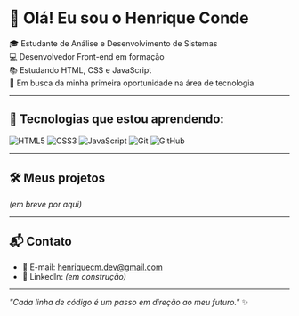 # 👋 Olá! Eu sou o Henrique Conde

🎓 Estudante de Análise e Desenvolvimento de Sistemas  
💻 Desenvolvedor Front-end em formação  
📚 Estudando HTML, CSS e JavaScript  
🚀 Em busca da minha primeira oportunidade na área de tecnologia  

---

## 🚀 Tecnologias que estou aprendendo:

![HTML5](https://img.shields.io/badge/HTML5-E34F26?style=flat&logo=html5&logoColor=white)
![CSS3](https://img.shields.io/badge/CSS3-1572B6?style=flat&logo=css3&logoColor=white)
![JavaScript](https://img.shields.io/badge/JavaScript-F7DF1E?style=flat&logo=javascript&logoColor=black)
![Git](https://img.shields.io/badge/Git-F05032?style=flat&logo=git&logoColor=white)
![GitHub](https://img.shields.io/badge/GitHub-181717?style=flat&logo=github&logoColor=white)

---

## 🛠️ Meus projetos

*(em breve por aqui)*

---

## 📬 Contato

- 📧 E-mail: [henriquecm.dev@gmail.com](mailto:henriquecm.dev@gmail.com)  
- 🔗 LinkedIn: *(em construção)*

---

_"Cada linha de código é um passo em direção ao meu futuro."_ ✨
